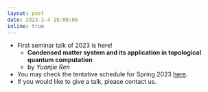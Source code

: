 ```yaml
---
layout: post
date: 2023-2-4 19:00:00
inline: true
---
```


- First seminar talk of 2023 is here!
  - **Condensed matter system and its application in topological quantum computation**  
  - by *Yuanjie Ren*
- You may check the tentative schedule for Spring 2023 [here](https://docs.google.com/spreadsheets/d/1JMghsoa93FFSqsloE4z_SP1rIs2ugggSCiP-hldbLe8/edit?usp=sharing).
- If you would like to give a talk, please contact us.

<!-- ---
layout: post
date: 2022-12-3 19:00:00
inline: true
---

- Invited talk by Professor Norman Yao!
  - *Introduction to Time Crystals*
  - Please RSVP [here](https://forms.gle/PE3utKMcF4kwtHLt5) -->
